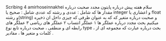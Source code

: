 Scribing 4 amirhoseinnakhei 
سلام هفته پیش درباره پایتون مجدد صحبت درباره مقدار ها که شامل :
عددی و رشته که عددی شامل : صحیح یا integer و اعشاری یا float 
و رشته(string) و صحبت درباره متغیر که که به عنوان ظرفی که چیزی داخل ان ذخیره میکنیم 
بحث مجدد درباره عملگر ها 
۱ عملگر انتساب 
۲ عملگر های ریاضی
۳ عملگر های رابطه ای و منطقی ، صحبت درباره تابع نوع type ، بحث درباره عبارت که مجموعه ای از کلمات و متغیر ها ، مقادیر .
